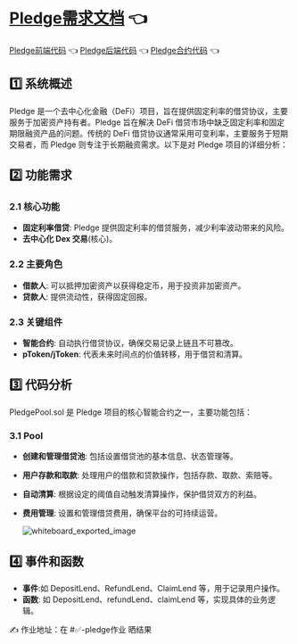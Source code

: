 # [Pledge需求文档](https://github.com/MetaNodeAcademy/ProjectBreakdown-Pledge) :point_left: 
[Pledge前端代码](https://github.com/MetaNodeAcademy/ProjectBreakdown-Pledge/tree/main/pledge-fe) :point_left: 
[Pledge后端代码](https://github.com/MetaNodeAcademy/ProjectBreakdown-Pledge/tree/main/pledge-backend) :point_left: 
[Pledge合约代码](https://github.com/MetaNodeAcademy/ProjectBreakdown-Pledge/tree/main/pledgev2) :point_left: 


## :one:  系统概述
Pledge 是一个去中心化金融（DeFi）项目，旨在提供固定利率的借贷协议，主要服务于加密资产持有者。Pledge 旨在解决 DeFi 借贷市场中缺乏固定利率和固定期限融资产品的问题。传统的 DeFi 借贷协议通常采用可变利率，主要服务于短期交易者，而 Pledge 则专注于长期融资需求。以下是对 Pledge 项目的详细分析：

## :two:  功能需求
### 2.1 核心功能
- **固定利率借贷**: Pledge 提供固定利率的借贷服务，减少利率波动带来的风险。
- **去中心化 Dex 交易**(核心)。

### 2.2 主要角色
- **借款人**: 可以抵押加密资产以获得稳定币，用于投资非加密资产。
- **贷款人**: 提供流动性，获得固定回报。

### 2.3 关键组件
- **智能合约**: 自动执行借贷协议，确保交易记录上链且不可篡改。
- **pToken/jToken**: 代表未来时间点的价值转移，用于借贷和清算。

## :three:  代码分析
PledgePool.sol 是 Pledge 项目的核心智能合约之一，主要功能包括：
### 3.1 Pool
- **创建和管理借贷池**: 包括设置借贷池的基本信息、状态管理等。
- **用户存款和取款**: 处理用户的借款和贷款操作，包括存款、取款、索赔等。
- **自动清算**: 根据设定的阈值自动触发清算操作，保护借贷双方的利益。
- **费用管理**: 设置和管理借贷费用，确保平台的可持续运营。

  ![whiteboard_exported_image](https://github.com/user-attachments/assets/db77416d-9a71-46b8-84dd-eb5a72fcdf90)  


## :four:  事件和函数
- **事件**:如 DepositLend、RefundLend、ClaimLend 等，用于记录用户操作。
- **函数**: 如 DepositLend、refundLend、claimLend 等，实现具体的业务逻辑。

:writing_hand: 作业地址：在 #:white_check_mark:-pledge作业 晒结果
